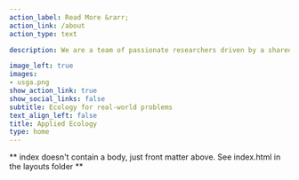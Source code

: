 ```yaml
---
action_label: Read More &rarr;
action_link: /about
action_type: text

description: We are a team of passionate researchers driven by a shared belief - ecology and conservation must be political to solve real-world challenges. Our focus is understanding human-nature interactions. Our interests are functional ecology, landscape ecology, restoration ecology, conservation science and political ecology. We value diversity and welcome anyone interested in joining our mission.

image_left: true
images:
- usga.png
show_action_link: true
show_social_links: false
subtitle: Ecology for real-world problems
text_align_left: false
title: Applied Ecology 
type: home
---
```


** index doesn't contain a body, just front matter above.
See index.html in the layouts folder **
